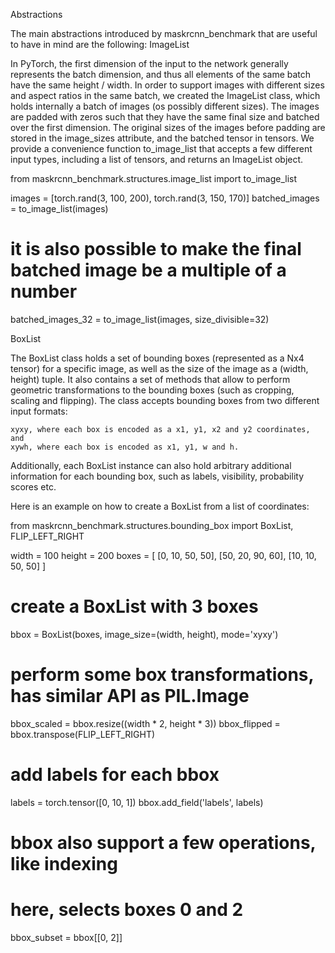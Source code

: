 Abstractions

The main abstractions introduced by maskrcnn_benchmark that are useful to have in mind are the following:
ImageList

In PyTorch, the first dimension of the input to the network generally represents the batch dimension, and thus all elements of the same batch have the same height / width. In order to support images with different sizes and aspect ratios in the same batch, we created the ImageList class, which holds internally a batch of images (os possibly different sizes). The images are padded with zeros such that they have the same final size and batched over the first dimension. The original sizes of the images before padding are stored in the image_sizes attribute, and the batched tensor in tensors. We provide a convenience function to_image_list that accepts a few different input types, including a list of tensors, and returns an ImageList object.

from maskrcnn_benchmark.structures.image_list import to_image_list

images = [torch.rand(3, 100, 200), torch.rand(3, 150, 170)]
batched_images = to_image_list(images)

# it is also possible to make the final batched image be a multiple of a number
batched_images_32 = to_image_list(images, size_divisible=32)

BoxList

The BoxList class holds a set of bounding boxes (represented as a Nx4 tensor) for a specific image, as well as the size of the image as a (width, height) tuple. It also contains a set of methods that allow to perform geometric transformations to the bounding boxes (such as cropping, scaling and flipping). The class accepts bounding boxes from two different input formats:

    xyxy, where each box is encoded as a x1, y1, x2 and y2 coordinates, and
    xywh, where each box is encoded as x1, y1, w and h.

Additionally, each BoxList instance can also hold arbitrary additional information for each bounding box, such as labels, visibility, probability scores etc.

Here is an example on how to create a BoxList from a list of coordinates:

from maskrcnn_benchmark.structures.bounding_box import BoxList, FLIP_LEFT_RIGHT

width = 100
height = 200
boxes = [
  [0, 10, 50, 50],
  [50, 20, 90, 60],
  [10, 10, 50, 50]
]
# create a BoxList with 3 boxes
bbox = BoxList(boxes, image_size=(width, height), mode='xyxy')

# perform some box transformations, has similar API as PIL.Image
bbox_scaled = bbox.resize((width * 2, height * 3))
bbox_flipped = bbox.transpose(FLIP_LEFT_RIGHT)

# add labels for each bbox
labels = torch.tensor([0, 10, 1])
bbox.add_field('labels', labels)

# bbox also support a few operations, like indexing
# here, selects boxes 0 and 2
bbox_subset = bbox[[0, 2]]